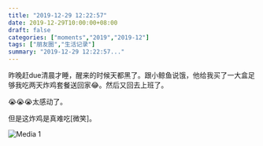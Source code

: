```yaml
---
title: "2019-12-29 12:22:57"
date: 2019-12-29T10:00:00+08:00
draft: false
categories: ["moments","2019","2019-12"]
tags: ["朋友圈","生活记录"]
summary: "2019-12-29 12:22:57..."
---
```


昨晚赶due清晨才睡，醒来的时候天都黑了。跟小鲸鱼说饿，他给我买了一大盒足够我吃两天炸鸡套餐送回家😂。然后又回去上班了。

😭😭😭太感动了。

但是这炸鸡是真难吃[微笑]。

![Media 1](/Moments/photos/2019-12-29/201912291222570.jpg)

